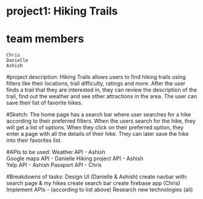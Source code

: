 # project1: Hiking Trails

# team members
    Chris
    Danielle
    Ashish

#project description:
    Hiking Trails allows users to find hiking trails using filters like their locations, trail difficulty, ratings and more. After the user finds a trail that they are interested in, they can review the description of the trail, find out the weather and see other attractions in the area. The user can save their list of favorite hikes. 

#Sketch: 
    The home page has a search bar where user searches for a hike according to their preferred filters. When the users search for the hike, they will get a list of options. When they click on their preferred option, they enter a page with all the details of their hike. They can later save the hike into their favorites list. 

#APIs to be used: 
    Weather API - Ashish  
    Google maps API - Danielle 
    Hiking project API - Ashish  
    Yelp API - Ashish 
    Passport API - Chris 

#Breakdowns of tasks: 
    Design UI (Danielle & Ashish)
        create navbar with: search page & my hikes
        create search bar
    create firebase app (Chris)
    Implement APIs - (according to list above)
    Research new technologies (all)

      
